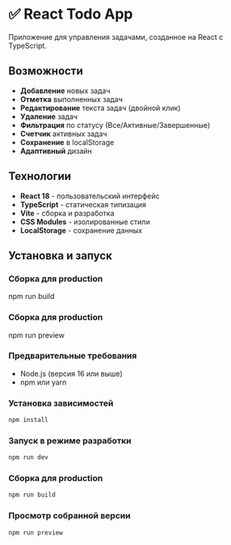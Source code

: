 # ✅ React Todo App

Приложение для управления задачами, созданное на React с TypeScript.


##  Возможности

-  **Добавление** новых задач
-  **Отметка** выполненных задач
-  **Редактирование** текста задач (двойной клик)
-  **Удаление** задач
-  **Фильтрация** по статусу (Все/Активные/Завершенные)
-  **Счетчик** активных задач
-  **Сохранение** в localStorage
-  **Адаптивный** дизайн

##  Технологии

- **React 18** - пользовательский интерфейс
- **TypeScript** - статическая типизация
- **Vite** - сборка и разработка
- **CSS Modules** - изолированные стили
- **LocalStorage** - сохранение данных

##  Установка и запуск

### Сборка для production

npm run build

### Сборка для production

npm run preview

### Предварительные требования
- Node.js (версия 16 или выше)
- npm или yarn

### Установка зависимостей
```bash
npm install
```
### Запуск в режиме разработки
```bash
npm run dev
```
### Сборка для production
```bash
npm run build
```
### Просмотр собранной версии
```bash
npm run preview
```